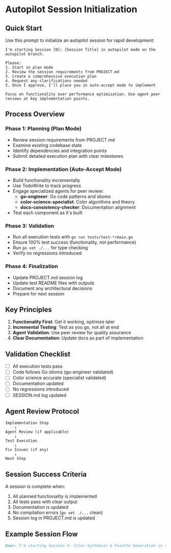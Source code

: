 # Autopilot Session Initialization

## Quick Start
Use this prompt to initialize an autopilot session for rapid development:

```
I'm starting Session [N]: [Session Title] in autopilot mode on the autopilot branch.

Please:
1. Start in plan mode
2. Review the session requirements from PROJECT.md
3. Create a comprehensive execution plan
4. Request any clarifications needed
5. Once I approve, I'll place you in auto-accept mode to implement

Focus on functionality over performance optimization. Use agent peer reviews at key implementation points.
```

## Process Overview

### Phase 1: Planning (Plan Mode)
- Review session requirements from PROJECT.md
- Examine existing codebase state
- Identify dependencies and integration points
- Submit detailed execution plan with clear milestones

### Phase 2: Implementation (Auto-Accept Mode)
- Build functionality incrementally
- Use TodoWrite to track progress
- Engage specialized agents for peer review:
  - **go-engineer**: Go code patterns and idioms
  - **color-science-specialist**: Color algorithms and theory
  - **docs-consistency-checker**: Documentation alignment
- Test each component as it's built

### Phase 3: Validation
- Run all execution tests with `go run tests/test-*/main.go`
- Ensure 100% test success (functionality, not performance)
- Run `go vet ./...` for type checking
- Verify no regressions introduced

### Phase 4: Finalization
- Update PROJECT.md session log
- Update test README files with outputs
- Document any architectural decisions
- Prepare for next session

## Key Principles

1. **Functionality First**: Get it working, optimize later
2. **Incremental Testing**: Test as you go, not all at end
3. **Agent Validation**: Use peer review for quality assurance
4. **Clear Documentation**: Update docs as part of implementation

## Validation Checklist

- [ ] All execution tests pass
- [ ] Code follows Go idioms (go-engineer validated)
- [ ] Color science accurate (specialist validated)
- [ ] Documentation updated
- [ ] No regressions introduced
- [ ] SESSION.md log updated

## Agent Review Protocol

```
Implementation Step
    ↓
Agent Review (if applicable)
    ↓
Test Execution
    ↓
Fix Issues (if any)
    ↓
Next Step
```

## Session Success Criteria

A session is complete when:
1. All planned functionality is implemented
2. All tests pass with clear output
3. Documentation is updated
4. No compilation errors (`go vet ./...` clean)
5. Session log in PROJECT.md is updated

## Example Session Flow

```markdown
User: I'm starting Session 4: Color Synthesis & Palette Generation in autopilot mode on the autopilot branch.
